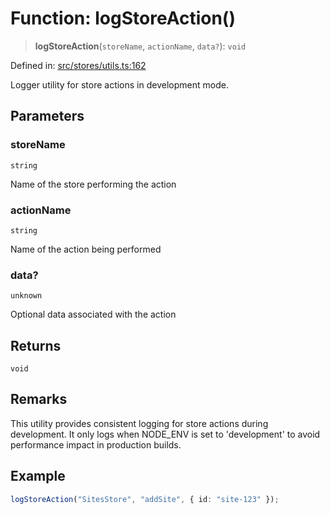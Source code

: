 # Function: logStoreAction()

> **logStoreAction**(`storeName`, `actionName`, `data?`): `void`

Defined in: [src/stores/utils.ts:162](https://github.com/Nick2bad4u/Uptime-Watcher/blob/main/src/stores/utils.ts#L162)

Logger utility for store actions in development mode.

## Parameters

### storeName

`string`

Name of the store performing the action

### actionName

`string`

Name of the action being performed

### data?

`unknown`

Optional data associated with the action

## Returns

`void`

## Remarks

This utility provides consistent logging for store actions during
development. It only logs when NODE_ENV is set to 'development' to avoid
performance impact in production builds.

## Example

```typescript
logStoreAction("SitesStore", "addSite", { id: "site-123" });
```
